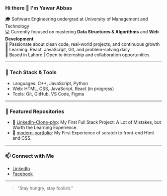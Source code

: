 ### Hi there 👋 I'm Yawar Abbas

🎓 Software Engineering undergrad at University of Management and Technology  
💻 Currently focused on mastering **Data Structures & Algorithms** and **Web Development**  
🚀 Passionate about clean code, real-world projects, and continuous growth  
🌱 Learning: React, JavaScript, Git, and problem-solving daily  
📌 Based in Lahore | Open to internship and collaboration opportunities

---

### 🚀 Tech Stack & Tools
- Languages: C++, JavaScript, Python
- Web: HTML, CSS, JavaScript, React (in progress)
- Tools: Git, GitHub, VS Code, Figma

---

### 📂 Featured Repositories
- 📁 [LinkedIn-Clone-php](https://github.com/yawar2518/LinkedIn-Clone-php): My First Full Stack Project: A Lot of Mistakes, but Worth the Learning Experience.
- 📁 [modern-portfolio](https://github.com/yawar2518/modern-portfolio): My First Experience of scratch to front-end Html and CSS.

---

### 📫 Connect with Me
- [LinkedIn](https://www.linkedin.com/in/yawar-abbas-5b2773275/)
- [Facebook](https://www.facebook.com/yawarrbaloch)

---

> “Stay hungry, stay foolish.”  
